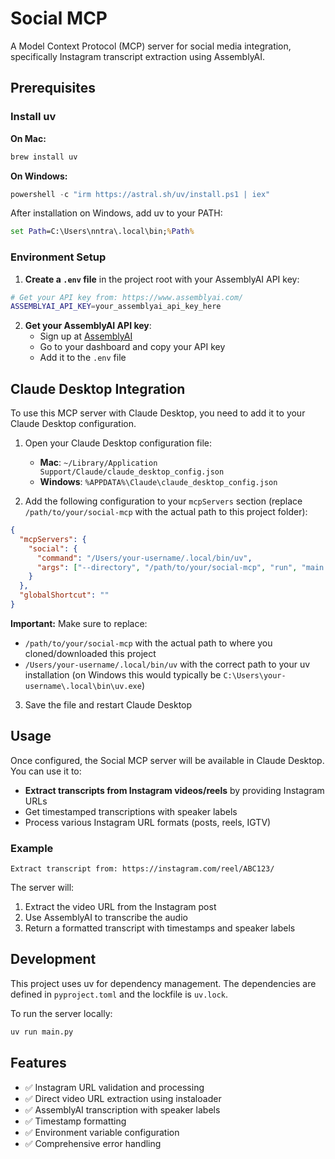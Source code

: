 # Social MCP

A Model Context Protocol (MCP) server for social media integration, specifically Instagram transcript extraction using AssemblyAI.

## Prerequisites

### Install uv

**On Mac:**

```bash
brew install uv
```

**On Windows:**

```powershell
powershell -c "irm https://astral.sh/uv/install.ps1 | iex"
```

After installation on Windows, add uv to your PATH:

```cmd
set Path=C:\Users\nntra\.local\bin;%Path%
```

### Environment Setup

1. **Create a `.env` file** in the project root with your AssemblyAI API key:

```bash
# Get your API key from: https://www.assemblyai.com/
ASSEMBLYAI_API_KEY=your_assemblyai_api_key_here
```

2. **Get your AssemblyAI API key**:
   - Sign up at [AssemblyAI](https://www.assemblyai.com/)
   - Go to your dashboard and copy your API key
   - Add it to the `.env` file

## Claude Desktop Integration

To use this MCP server with Claude Desktop, you need to add it to your Claude Desktop configuration.

1. Open your Claude Desktop configuration file:

   - **Mac**: `~/Library/Application Support/Claude/claude_desktop_config.json`
   - **Windows**: `%APPDATA%\Claude\claude_desktop_config.json`

2. Add the following configuration to your `mcpServers` section (replace `/path/to/your/social-mcp` with the actual path to this project folder):

```json
{
  "mcpServers": {
    "social": {
      "command": "/Users/your-username/.local/bin/uv",
      "args": ["--directory", "/path/to/your/social-mcp", "run", "main.py"]
    }
  },
  "globalShortcut": ""
}
```

**Important:** Make sure to replace:

- `/path/to/your/social-mcp` with the actual path to where you cloned/downloaded this project
- `/Users/your-username/.local/bin/uv` with the correct path to your uv installation (on Windows this would typically be `C:\Users\your-username\.local\bin\uv.exe`)

3. Save the file and restart Claude Desktop

## Usage

Once configured, the Social MCP server will be available in Claude Desktop. You can use it to:

- **Extract transcripts from Instagram videos/reels** by providing Instagram URLs
- Get timestamped transcriptions with speaker labels
- Process various Instagram URL formats (posts, reels, IGTV)

### Example

```
Extract transcript from: https://instagram.com/reel/ABC123/
```

The server will:

1. Extract the video URL from the Instagram post
2. Use AssemblyAI to transcribe the audio
3. Return a formatted transcript with timestamps and speaker labels

## Development

This project uses uv for dependency management. The dependencies are defined in `pyproject.toml` and the lockfile is `uv.lock`.

To run the server locally:

```bash
uv run main.py
```

## Features

- ✅ Instagram URL validation and processing
- ✅ Direct video URL extraction using instaloader
- ✅ AssemblyAI transcription with speaker labels
- ✅ Timestamp formatting
- ✅ Environment variable configuration
- ✅ Comprehensive error handling
